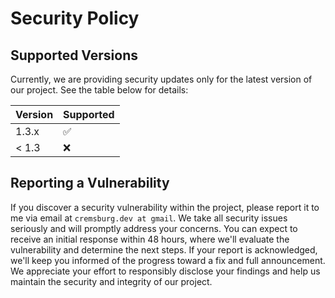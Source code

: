 # Security Policy

## Supported Versions

Currently, we are providing security updates only for the latest version of our project. See the table below for details:

| Version | Supported          |
| ------- | ------------------ |
| 1.3.x   | :white_check_mark: |
| < 1.3   | :x:                |

## Reporting a Vulnerability

If you discover a security vulnerability within the project, please report it to me via email at `cremsburg.dev at gmail`. We take all security issues seriously and will promptly address your concerns. You can expect to receive an initial response within 48 hours, where we'll evaluate the vulnerability and determine the next steps. If your report is acknowledged, we'll keep you informed of the progress toward a fix and full announcement. We appreciate your effort to responsibly disclose your findings and help us maintain the security and integrity of our project.
